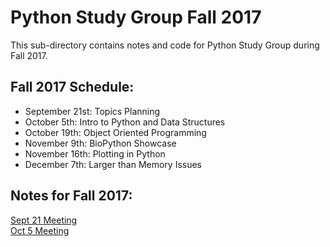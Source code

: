 # Python Study Group Fall 2017

This sub-directory contains notes and code for Python Study Group during Fall 2017.

## Fall 2017 Schedule:

- September 21st: Topics Planning
- October 5th: Intro to Python and Data Structures
- October 19th: Object Oriented Programming
- November 9th: BioPython Showcase
- November 16th: Plotting in Python
- December 7th: Larger than Memory Issues

## Notes for Fall 2017:

[Sept 21 Meeting](20170921_Meeting1.md)  
[Oct 5 Meeting](20171005_Meeting2.md)